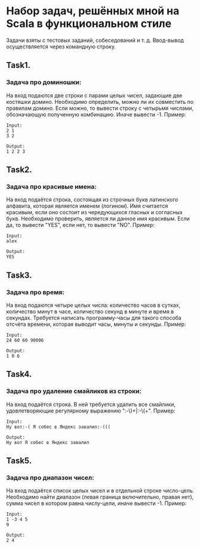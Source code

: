 # Набор задач, решённых мной на Scala в функциональном стиле
Задачи взяты с тестовых заданий, собеседований и т. д. Ввод-вывод осуществляется через командную строку.

## Task1. 
### Задача про доминошки:
На вход подаются две строки с парами целых чисел, задающие две костяшки домино. Необходимо определить, можно ли их 
совместить по правилам домино. Если можно, то вывести строку с четырьмя числами, обозначающую полученную комбинацию. 
Иначе вывести -1. Пример:

    Input:
    2 1
    3 2

    Output:
    1 2 2 3

## Task2. 
### Задача про красивые имена:
На вход подаётся строка, состоящая из строчных букв латинского алфавита, которая является именем (логином). Имя 
считается красивым, если оно состоит из чередующихся гласных и согласных букв. Необходимо проверить, является ли данное
имя красивым. Если да, то вывести "YES", если нет, то вывести "NO". Пример:

    Input:
    alex

    Output:
    YES

## Task3. 
### Задача про время:
На вход подаются четыре целых числа: количество часов в сутках, количество минут в часе, количество секунд в минуте и 
время в секундах. Требуется написать программу-часы для такого способа отсчёта времени, которая выводит часы, минуты и 
секунды. Пример:

    Input:
    24 60 60 90006

    Output:
    1 0 6

## Task4. 
### Задача про удаление смайликов из строки:
На вход подаётся строка. В ней требуется удалить все смайлики, удовлетворяющие регулярному выражению ":-\\\)+|:-\\\(+". 
Пример:

    Input:
    Ну вот:-( Я собес в Яндекс завалил:-(((

    Output:
    Ну вот Я собес в Яндекс завалил

## Task5.
### Задача про диапазон чисел:
На вход подаётся список целых чисел и в отдельной строке число-цель. Необходимо найти диапазон (левая граница
включительно, правая нет), сумма чисел в котором равна числу-цели, иначе вывести -1. Пример:

    Input:
    1 -3 4 5
    9

    Output:
    2 4
